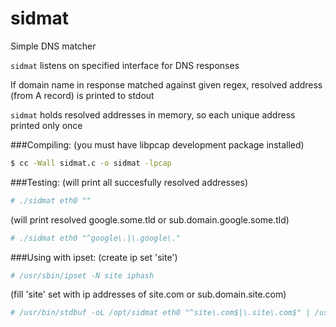 # sidmat
Simple DNS matcher

`sidmat` listens on specified interface for DNS responses

If domain name in response matched against given regex, resolved address (from A record) is printed to stdout

`sidmat` holds resolved addresses in memory, so each unique address printed only once

###Compiling:
(you must have libpcap development package installed)

```sh
$ cc -Wall sidmat.c -o sidmat -lpcap
```

###Testing:
(will print all succesfully resolved addresses)
```sh
# ./sidmat eth0 ""
```

(will print resolved google.some.tld or sub.domain.google.some.tld)
```sh
# ./sidmat eth0 "^google\.|\.google\."
```

###Using with ipset:
(create ip set 'site')
```sh
# /usr/sbin/ipset -N site iphash
```

(fill 'site' set with ip addresses of site.com or sub.domain.site.com)
```sh
# /usr/bin/stdbuf -oL /opt/sidmat eth0 "^site\.com$|\.site\.com$" | /usr/bin/xargs -I {} /usr/sbin/ipset -A site {}
